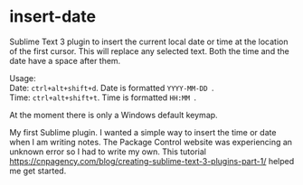 # insert-date

Sublime Text 3 plugin to insert the current local date or time at the location 
of the first cursor. This will replace any selected text. Both the time and the
date have a space after them.

Usage:<br>
Date: `ctrl+alt+shift+d`. Date is formatted `YYYY-MM-DD `.<br>
Time: `ctrl+alt+shift+t`. Time is formatted `HH:MM `.

At the moment there is only a Windows default keymap.

My first Sublime plugin. I wanted a simple way to insert the time or date when
I am writing notes. The Package Control website was experiencing an unknown 
error so I had to write my own. 
This tutorial https://cnpagency.com/blog/creating-sublime-text-3-plugins-part-1/ 
helped me get started.
